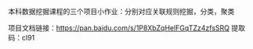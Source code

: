 本科数据挖掘课程的三个项目小作业：分别对应关联规则挖掘，分类，聚类

项目文档链接：https://pan.baidu.com/s/1P8XbZqHelFGqTZz4zfsSRQ 
提取码：cl91
